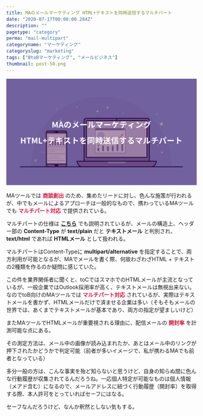 ```yaml
---
title: MAのメールマーケティング HTML+テキストを同時送信するマルチパート
date: "2020-07-17T00:00:00.284Z"
description: ""
pagetype: "category"
perma: "mail-multipart"
categoryname: "マーケティング"
categoryslug: "marketing"
tags: ["BtoBマーケティング", "メールビジネス"]
thumbnail: post-50.png
---
```


![](./post-50.png)

MAツールでは <span style="color: crimson; font-weight: bold;">商談創出</span> のため、集めたリードに対し、色んな施策が行われるが、中でもメールによるアプローチは一般的なもので、携わっているMAツールでも <span style="color: crimson; font-weight: bold;">マルチパート対応</span> で提供されている。

マルチパートの仕様は **[こちら](https://sendgrid.kke.co.jp/blog/?p=8262)** でも説明されているが、メールの構造上、ヘッダー部の **Content-Type** が **text/plain** だと **テキストメール** と判別され、**text/html** であれば **HTMLメール** として扱われる。

マルチパートはContent-Typeに **multipart/alternative** を指定することで、両方利用が可能となるが、MAでメールを書く際、何故わざわざHTML + テキストの2種類を作るのか疑問に感じていた。

この件を業界関係者に聞くと、toCではスマホでのHTMLメールが主流となっているが、一般企業ではOutlook採用率が高く、テキストメールは無視出来ない。なのでtoB向けのMAツールでは <span style="color: crimson; font-weight: bold;">マルチパート対応</span> されているが、実際はテキストメールを書かず、HTMLメールだけで済ませる企業は多い（そもそもメールの世界では、あくまでテキストメールが基本であり、両方の指定が望ましいけど）

またMAツールでHTMLメールが重要視される理由に、配信メールの <span style="color: crimson; font-weight: bold;">開封率</span> を計測可能な点にある。

その測定方法は、メール中の画像が読み込まれたか、あとはメール中のリンクが押下されたかどうかで判定可能（前者が多いイメージで、私が携わるMAでも前者となっている）

多分一般の方は、こんな事実を殆ど知らないと思うけど、自身の知らぬ間に色んな行動履歴が収集されてるんだろうね。一応個人特定が可能なものは個人情報（メアド含む）になるので、メールアドレスに紐づく行動履歴（開封率）を取得する際、本人許可をとっていればセーフにはなる。

セーフなんだろうけど、なんか釈然としない気もする。 